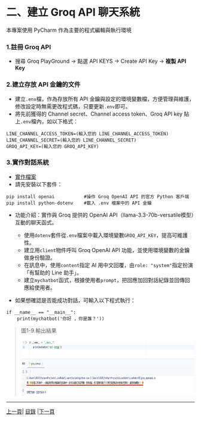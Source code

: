 # 二、建立 Groq API 聊天系統
本專案使用 PyCharm 作為主要的程式編輯與執行環境

### 1.註冊 Groq API
* 搜尋 Groq PlayGround → 點選 API KEYS → Create API Key → **複製 API Key**

### 2.建立存放 API 金鑰的文件
* 建立`.env`檔，作為存放所有 API 金鑰與設定的環境變數檔，方便管理與維護，修改設定時無需更改程式碼，只要更新`.env`即可。
* 將先前獲得的 Channel secret、Channel access token、Groq API key 貼上`.env`檔內，如以下格式：

```
LINE_CHANNEL_ACCESS_TOKEN=(輸入您的 LINE_CHANNEL_ACCESS_TOKEN)
LINE_CHANNEL_SECRET=(輸入您的 LINE_CHANNEL_SECRET)
GROQ_API_KEY=(輸入您的 GROQ_API_KEY)
```

### 3.實作對話系統
- [實作檔案](Code/groq_openapi.py)
- 請先安裝以下套件：
```
pip install openai           #操作 Groq OpenAI API 的官方 Python 客戶端
pip install python-dotenv    #載入 .env 檔案中的 API 金鑰
```
- 功能介紹：實作與 Groq 提供的 OpenAI API（llama-3.3-70b-versatile模型）互動的聊天函式。

    - 使用`dotenv`套件從`.env`檔案中載入環境變數`GROQ_API_KEY`，提高可維護性。
    - 建立用`client`物件呼叫 Groq OpenAI API 功能，並使用環境變數的金鑰做身份驗證。
    - 在訊息中，使用`content`指定 AI 用中文回覆，由`role: "system"`指定扮演「有幫助的 Line 助手」。
    - 建立`mychatbot`函式，根據使用者`prompt`，把回應加回對話紀錄並回傳回應給使用者。


* 如果想確認是否能成功對話，可輸入以下程式執行：
```
if __name__ == "__main__":
    print(mychatbot('你好 ，你是誰？'))
```

>圖1-9.輸出結果
>
><img src="Photos/RAG_07.jpg" alt="RAG流程圖" width="900" height="150"/>

---

[上一頁](STEP_1.md)| [目錄](README.md) |[下一頁](STEP_3.md)
